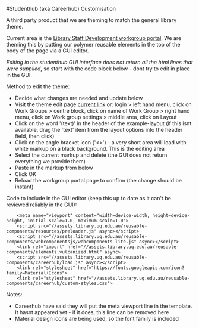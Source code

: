 #Studenthub (aka Careerhub)  Customisation

A third party product that we are theming to match the general library theme.

Current area is the [Library Staff Development workgroup portal](https://studenthub.uq.edu.au/workgroups/library-staff-development/events/). We are theming this by putting our polymer reusable elements in the top of the body of the page via a GUI editor.

*Editing in the studenthub GUI interface does not return all the html lines that were supplied*, so start with the code block below - dont try to edit in place in the GUI.

Method to edit the theme:

- Decide what changes are needed and update below
- Visit the theme edit page [current link](https://www.studenthub.uq.edu.au/Admin/SubSites/Layout.aspx?id=14) or: login > left hand menu, click on Work Groups > centre block, click on name of Work Group > right hand menu, click on Work group settings > middle area, click on Layout
- Click on the word '(text)' in the header of the example-layout (if this isnt available, drag the 'text' item from
  the layout options into the header field, then click)
- Click on the angle bracket icon ('<>') - a very short area will load with white markup on a black background. This is the editing area
- Select the current markup and delete (the GUI does not return everything we provide them)
- Paste in the markup from below
- Click OK
- Reload the workgroup portal page to confirm (the change should be instant)

Code to include in the GUI editor (keep this up to date as it can't be reviewed reliably in the GUI):

        <meta name="viewport" content="width=device-width, height=device-height, initial-scale=1.0, maximum-scale=1.0">
        <script src="//assets.library.uq.edu.au/reusable-components/resources/preloader.js" async></script>
        <script src="//assets.library.uq.edu.au/reusable-components/webcomponentsjs/webcomponents-lite.js" async></script>
        <link rel="import" href="//assets.library.uq.edu.au/reusable-components/elements.vulcanized.html" async>    
        <script src="//assets.library.uq.edu.au/reusable-components/careerhub/load.js" async></script>
        <link rel="stylesheet" href="https://fonts.googleapis.com/icon?family=Material+Icons">
        <link rel="stylesheet" href="//assets.library.uq.edu.au/reusable-components/careerhub/custom-styles.css">

Notes:

* Careerhub have said they will put the meta viewport line in the template. It hasnt appeared yet - if it does, this line can be removed here
* Material design icons are being used, so the font family is included
